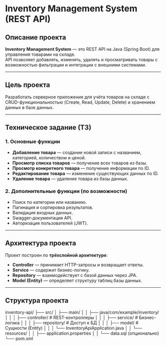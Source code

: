#  Inventory Management System (REST API)

##  Описание проекта
**Inventory Management System** — это REST API на Java (Spring Boot) для управления товарами на складе.  
API позволяет добавлять, изменять, удалять и просматривать товары с возможностью фильтрации и интеграции с внешними системами.

---

##  Цель проекта
Разработать серверное приложение для учёта товаров на складе с CRUD-функциональностью (Create, Read, Update, Delete) и хранением данных в базе данных.

---

##  Техническое задание (ТЗ)

### 1. Основные функции
- **Добавление товара** — создание новой записи с названием, категорией, количеством и ценой.  
- **Просмотр списка товаров** — получение всех товаров из базы.  
- **Просмотр конкретного товара** — получение информации по ID.  
- **Редактирование товара** — изменение существующих данных по ID.  
- **Удаление товара** — удаление товара из базы данных.  

### 2. Дополнительные функции (по возможности)
- Поиск по категории или названию.  
- Пагинация и сортировка результатов.  
- Валидация входных данных.  
- Swagger-документация API.  
- Авторизация пользователей (JWT).  

---

##  Архитектура проекта
Проект построен по **трёхслойной архитектуре**:


- **Controller** — принимает HTTP-запросы и возвращает ответы.  
- **Service** — содержит бизнес-логику.  
- **Repository** — взаимодействует с базой данных через JPA.  
- **Model (Entity)** — определяет структуру таблиц базы данных.

---

##  Структура проекта

inventory-api/
├── src/
│ ├── main/
│ │ ├── java/com/example/inventory/
│ │ │ ├── controller/ # REST-контроллеры
│ │ │ ├── service/ # Бизнес-логика
│ │ │ ├── repository/ # Доступ к БД
│ │ │ ├── model/ # Сущности (Entity)
│ │ │ └── InventoryApiApplication.java
│ │ └── resources/
│ │ ├── application.properties
│ │ └── data.sql (опционально)
└── pom.xml

